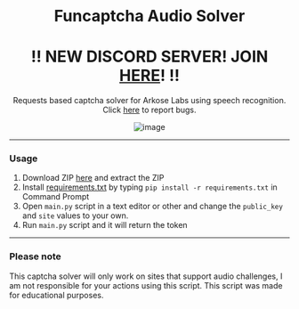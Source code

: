 <br/>
<div align="center">

# Funcaptcha Audio Solver
<h1><b>‼️ NEW DISCORD SERVER! JOIN <a href="https://discord.gg/KRjZ58MfDD">HERE</a>! ‼️</b></h1>
  
  
  Requests based captcha solver for Arkose Labs using speech recognition. Click <a href="https://github.com/useragents/Funcaptcha-Audio-Solver/issues">here</a> to report bugs.

  ![image](https://user-images.githubusercontent.com/102762968/161441758-32c535e7-9c19-45d3-8c66-c7a9c77e3357.png)
</div>

--------------------------------------

### Usage

1. Download ZIP <a href="https://github.com/useragents/Funcaptcha-Audio-Solver/archive/refs/heads/main.zip">here</a> and extract the ZIP
2. Install <a href="https://github.com/useragents/Funcaptcha-Audio-Solver/blob/main/requirements.txt">requirements.txt</a> by typing `pip install -r requirements.txt` in Command Prompt
3. Open `main.py` script in a text editor or other and change the `public_key` and `site` values to your own.
4. Run `main.py` script and it will return the token

--------------------------------------

### Please note

This captcha solver will only work on sites that support audio challenges, I am not responsible for your actions using this script. This script was made for educational purposes.
